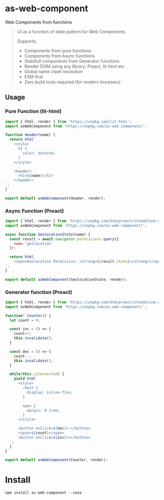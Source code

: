 # as-web-component

Web Components from functions

> UI as a function of state pattern for Web Components.
>
>  Supports;
> * Components from pure functions
> * Components from Async functions
> * Statefull components from Generator functions
> * Render DOM using any library; Preact, lit-html etc
> * Global name clash resolution
> * ESM first
> * Zero build tools required (for modern browsers)

## Usage

### Pure Function (lit-html)
```js
import { html, render } from 'https://unpkg.com/lit-html';
import asWebComponent from 'https://unpkg.com/as-web-component/';

function Header(name) {
  return html`
    <style>
      h1 {
        color: darkred;
      }
    </style>

    <header>
      <h1>${name}</h1>
    </header>
`;
}

export default asWebComponent(Header, render);
```

### Async Function (Preact)
```js
import { html, render } from 'https://unpkg.com/htm/preact/standalone.module.js';
import asWebComponent from 'https://unpkg.com/as-web-component/';

async function GeolocationState(name) {
  const result = await navigator.permissions.query({
    name:'geolocation'
  });

  return html`
    <span>Geolocation Permission: <strong>${result.state}</strong></span>
`;
}

export default asWebComponent(GeolocationState, render);
```

### Generator function (Preact)
```js
import { html, render } from 'https://unpkg.com/htm/preact/standalone.module.js';
import asWebComponent from 'https://unpkg.com/as-web-component/';

function* Counter() {
  let count = 0;

  const inc = () => {
    count++;
    this.invalidate();
  }

  const dec = () => {
    count--;
    this.invalidate();
  }

  while(this.isConnected) {
    yield html`
      <style>
        :host {
          display: inline-flex;
        }

        span {
          margin: 0 1rem;
        }
      </style>

      <button onClick=${dec}>-</button>
      <span>${count}</span>
      <button onClick=${inc}>+</button>
  `;
  }
}

export default asWebComponent(Counter, render);
```

# Install
```shell
npm install as-web-component --save
```
